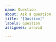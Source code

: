 ```yaml
---
name: Question
about: Ask a question
title: "[Qustion]"
labels: question
assignees: arnvid

---
```

